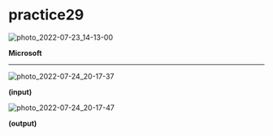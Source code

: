 # practice29

![photo_2022-07-23_14-13-00](https://user-images.githubusercontent.com/108235776/180600191-c15b07ad-9437-45a9-acbe-13715db13deb.jpg)

**Microsoft**

---
![photo_2022-07-24_20-17-37](https://user-images.githubusercontent.com/108235776/180655394-fd064657-8c4b-411d-baec-c9915a21a473.jpg)

**(input)**

![photo_2022-07-24_20-17-47](https://user-images.githubusercontent.com/108235776/180655425-84ab28ac-e991-43ec-a917-118777f096ff.jpg)

**(output)**
